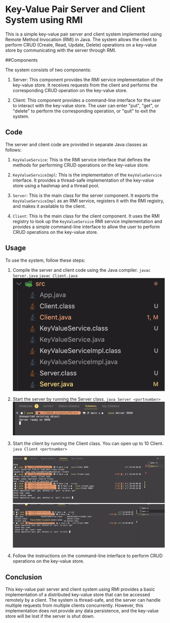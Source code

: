 # Key-Value Pair Server and Client System using RMI

This is a simple key-value pair server and client system implemented using Remote Method Invocation (RMI) in Java. The system allows the client to perform CRUD (Create, Read, Update, Delete) operations on a key-value store by communicating with the server through RMI.

##Components

The system consists of two components:

1. Server: This component provides the RMI service implementation of the key-value store. It receives requests from the client and performs the corresponding CRUD operation on the key-value store.

2. Client: This component provides a command-line interface for the user to interact with the key-value store. The user can enter "put", "get", or "delete" to perform the corresponding operation, or "quit" to exit the system.

## Code

The server and client code are provided in separate Java classes as follows:

1. `KeyValueService`: This is the RMI service interface that defines the methods for performing CRUD operations on the key-value store.

2. `KeyValueServiceImpl`: This is the implementation of the `KeyValueService` interface. It provides a thread-safe implementation of the key-value store using a hashmap and a thread pool.

3. `Server`: This is the main class for the server component. It exports the `KeyValueServiceImpl` as an RMI service, registers it with the RMI registry, and makes it available to the client.

4. `Client`: This is the main class for the client component. It uses the RMI registry to look up the `KeyValueService` RMI service implementation and provides a simple command-line interface to allow the user to perform CRUD operations on the key-value store.

## Usage

To use the system, follow these steps:

1. Compile the server and client code using the Java compiler.
   `javac Server.java`
   `javac Client.java`
   ![img](img/p1.png)

2. Start the server by running the Server class.
   `java Server <portnumber>`
   ![img](img/p2.png)

3. Start the client by running the Client class. You can open up to 10 Client.
   `java Client <portnumber>`

   ![img](img/p3.png)
   ![img](img/p4.png)

4. Follow the instructions on the command-line interface to perform CRUD operations on the key-value store.

## Conclusion

This key-value pair server and client system using RMI provides a basic implementation of a distributed key-value store that can be accessed remotely by a client. The system is thread-safe, and the server can handle multiple requests from multiple clients concurrently. However, this implementation does not provide any data persistence, and the key-value store will be lost if the server is shut down.
